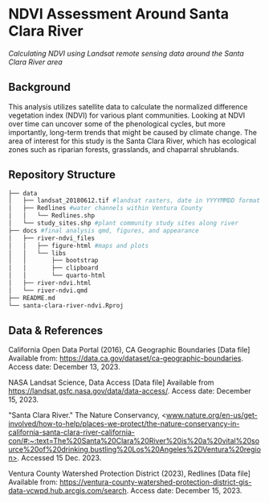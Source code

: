 # NDVI Assessment Around Santa Clara River
_Calculating NDVI using Landsat remote sensing data around the Santa Clara River area_

## Background
This analysis utilizes satellite data to calculate the normalized difference vegetation index (NDVI) for various plant communities. Looking at NDVI over time can uncover some of the phenological cycles, but more importantly, long-term trends that might be caused by climate change. The area of interest for this study is the Santa Clara River, which has ecological zones such as riparian forests, grasslands, and chaparral shrublands. 

## Repository Structure
```bash
├── data
│   ├── landsat_20180612.tif #landsat rasters, date in YYYYMMDD format at end of each filename
│   ├── Redlines #water channels within Ventura County
│   │   └── Redlines.shp
│   └── study_sites.shp #plant community study sites along river
├── docs #final analysis qmd, figures, and appearance 
│   ├── river-ndvi_files
│   │   ├── figure-html #maps and plots 
│   │   └── libs
│   │       ├── bootstrap
│   │       ├── clipboard
│   │       └── quarto-html
│   ├── river-ndvi.html
│   └── river-ndvi.qmd
├── README.md
└── santa-clara-river-ndvi.Rproj
```

## Data & References
California Open Data Portal (2016), CA Geographic Boundaries [Data file] Available from: <https://data.ca.gov/dataset/ca-geographic-boundaries>. Access date: December 13, 2023.

NASA Landsat Science, Data Access [Data file] Available from <https://landsat.gsfc.nasa.gov/data/data-access/>. Access date: December 15, 2023.

"Santa Clara River." The Nature Conservancy, <www.nature.org/en-us/get-involved/how-to-help/places-we-protect/the-nature-conservancy-in-california-santa-clara-river-california-con/#:~:text=The%20Santa%20Clara%20River%20is%20a%20vital%20source%20of%20drinking,bustling%20Los%20Angeles%2DVentura%20region>. Accessed 15 Dec. 2023.

Ventura County Watershed Protection District (2023), Redlines [Data file] Available from: <https://ventura-county-watershed-protection-district-gis-data-vcwpd.hub.arcgis.com/search>. Access date: December 15, 2023.
